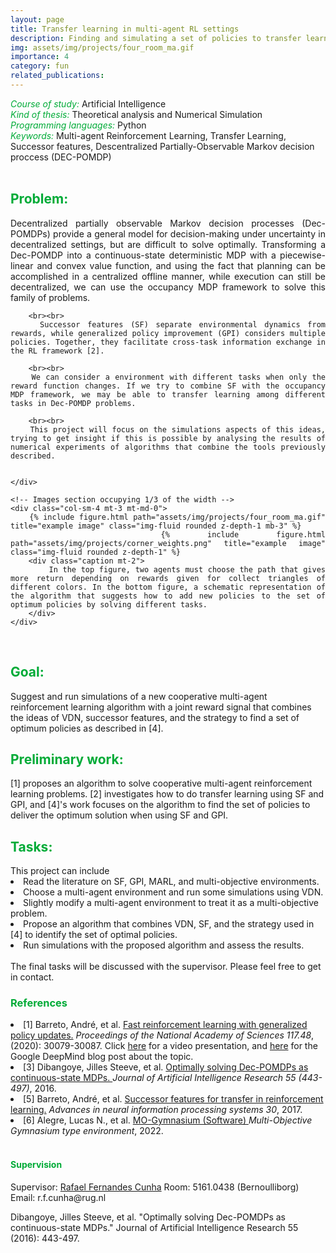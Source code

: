 ```yaml
---
layout: page
title: Transfer learning in multi-agent RL settings
description: Finding and simulating a set of policies to transfer learning in multi-agent reinforcement learning settings
img: assets/img/projects/four_room_ma.gif
importance: 4
category: fun
related_publications: 
---
```



<style>
    h7:after {
        content: "\A";
        white-space: pre;
    }
</style>
<h6 style="color: #00ab37;display: inline">Course of study:</h6>
<h7 style="display: inline;">Artificial Intelligence</h7>

<h6 style="color: #00ab37;display: inline">Kind of thesis:</h6> 
<h7 style="display: inline;">Theoretical analysis and Numerical Simulation</h7>

<h6 style="color: #00ab37; display: inline">Programming languages:</h6>
<h7 style="display: inline;">Python</h7>

<h6 style="color: #00ab37; display: inline">Keywords:</h6>
<h7 style="display: inline;">Multi-agent Reinforcement Learning, Transfer Learning, Successor features, Descentralized Partially-Observable Markov decision proccess (DEC-POMDP) </h7>

<br>
<h2 style="color: #00ab37;">Problem:</h2>
<div class="row">
    <!-- Text section occupying 2/3 of the width -->
    <div class="col-sm-8 mt-3 mt-md-0" style="text-align: justify;">
        Decentralized partially observable Markov decision processes (Dec-POMDPs) provide a general model for decision-making under uncertainty in decentralized settings, but are difficult to solve optimally. Transforming a Dec-POMDP into a continuous-state deterministic MDP with a piecewise-linear and convex value function, and using the fact that planning can be accomplished in a centralized offline manner, while execution can still be decentralized, we can use the occupancy MDP framework to solve this family of problems.

        <br><br>
        Successor features (SF) separate environmental dynamics from rewards, while generalized policy improvement (GPI) considers multiple policies. Together, they facilitate cross-task information exchange in the RL framework [2].

        <br><br>
        We can consider a environment with different tasks when only the reward function changes. If we try to combine SF with the occupancy MDP framework, we may be able to transfer learning among different tasks in Dec-POMDP problems.  

        <br><br>
        This project will focus on the simulations aspects of this ideas, trying to get insight if this is possible by analysing the results of numerical experiments of algorithms that combine the tools previously described. 

        
    </div>

    <!-- Images section occupying 1/3 of the width -->
    <div class="col-sm-4 mt-3 mt-md-0">
        {% include figure.html path="assets/img/projects/four_room_ma.gif" title="example image" class="img-fluid rounded z-depth-1 mb-3" %}
        {% include figure.html path="assets/img/projects/corner_weights.png" title="example image" class="img-fluid rounded z-depth-1" %}
        <div class="caption mt-2">
            In the top figure, two agents must choose the path that gives more return depending on rewards given for collect triangles of different colors. In the bottom figure, a schematic representation of the algorithm that suggests how to add new policies to the set of optimum policies by solving different tasks.
        </div>
    </div>
</div>

<br>
<h2 style="color: #00ab37;">Goal:</h2>
Suggest and run simulations of a new cooperative multi-agent reinforcement learning algorithm with a joint reward signal that combines the ideas of VDN, successor features, and the strategy to find a set of optimum policies as described in [4].

<br>
<h2 style="color: #00ab37;">Preliminary work:</h2>
[1] proposes an algorithm to solve cooperative multi-agent reinforcement learning problems. [2] investigates how to do transfer learning using SF and GPI, and [4]'s work focuses on the algorithm to find the set of policies to deliver the optimum solution when using SF and GPI. 

<br>
<h2 style="color: #00ab37;">Tasks:</h2>
This project can include
<li>Read the literature on SF, GPI, MARL, and multi-objective environments.</li>
<li>Choose a multi-agent environment and run some simulations using VDN.</li>
<li>Slightly modify a multi-agent environment to treat it as a multi-objective problem.</li>
<li>Propose an algorithm that combines VDN, SF, and the strategy used in [4] to identify the set of optimal policies.</li>
<li>Run simulations with the proposed algorithm and assess the results.</li>
<br>
The final tasks will be discussed with the supervisor. Please feel free to get in contact.
 

<br>
<h3 style="color: #00ab37;">References</h3>

<li>[1] Barreto, André, et al. <a href="https://www.davidsilver.uk/wp-content/uploads/2020/09/Fast-reinforcement.pdf">Fast reinforcement learning with generalized policy updates.</a> <i>Proceedings of the National Academy of Sciences 117.48</i>, (2020): 30079-30087. Click <a href="https://www.youtube.com/watch?v=6_7vE08acVM">here</a> for a video presentation, and <a href="https://www.deepmind.com/blog/fast-reinforcement-learning-through-the-composition-of-behaviours">here</a> for the Google DeepMind blog post about the topic.</li>

<li>[3] Dibangoye, Jilles Steeve, et al. <a href="http://proceedings.mlr.press/v139/gupta21a">Optimally solving Dec-POMDPs as continuous-state MDPs. </a> <i>Journal of Artificial Intelligence Research 55 (443-497)</i>, 2016.</li>


<li>[5] Barreto, André, et al. <a href="https://proceedings.neurips.cc/paper/2017/hash/350db081a661525235354dd3e19b8c05-Abstract.html">Successor features for transfer in reinforcement learning.</a> <i>Advances in neural information processing systems 30</i>, 2017.</li>

<li>[6] Alegre, Lucas N., et al. <a href="https://mo-gymnasium.farama.org/">MO-Gymnasium (Software) </a> <i>Multi-Objective Gymnasium type environment</i>, 2022.</li>



<br>
<h4 style="color: #00ab37;">Supervision</h4>
Supervisor: <a href="https://www.rug.nl/staff/r.f.cunha/?lang=en">Rafael Fernandes Cunha</a>  
Room: 5161.0438 (Bernoulliborg)  
Email: r.f.cunha@rug.nl


Dibangoye, Jilles Steeve, et al. "Optimally solving Dec-POMDPs as continuous-state MDPs." Journal of Artificial Intelligence Research 55 (2016): 443-497.